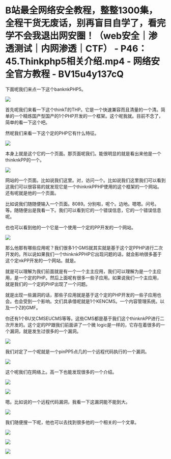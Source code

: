 # B站最全网络安全教程，整整1300集，全程干货无废话，别再盲目自学了，看完学不会我退出网安圈！（web安全｜渗透测试｜内网渗透｜CTF） - P46：45.Thinkphp5相关介绍.mp4 - 网络安全官方教程 - BV15u4y137cQ

下面呢我们来点一下这个banknkPHP5。

![](img/d7cf30105df5e17de6f469ae909b3d9c_1.png)

首先呢我们来看一下这个thinkT的THP。它是一个快速兼容而且清量的一个清。简单的一个精炼国产型国产的1个PHP开发的一个框架。这个呢我就。目前不念了，简单的看一下这个吧。

然呢我们来看一下这个定的PHP它有什么特征。

![](img/d7cf30105df5e17de6f469ae909b3d9c_3.png)

本身上就是这个它的一个页面。那页面呢我们。能很明显的就是看出来他是一个thinknkPP的一个。

![](img/d7cf30105df5e17de6f469ae909b3d9c_5.png)

网站的一个页面。比如说我们这里。对，访问一个。比如说我们这里我们可以看到这我们可以很容易的就发现它是一个thinknkPPHP使用的这个框架的一个网站。还有呢就是他的一个页面。

比如说我们随随便输入一个页面。8089。分别啦，呢个。边地。嗯嗯。问号。等。随随便出是我看一下。我们可以看到它的一个错误信息，它的一个错误信息呢。

也也可以看到他的一个它是一个使用一个定的PP开发的一个网站。

![](img/d7cf30105df5e17de6f469ae909b3d9c_7.png)

那么他那有哪些应用呢？我们很多1个GMS就其实就是基于这个定PPHP进行二次开发的。所以说如果我们一个thinknkPPHP它出现问题的话，就会影响很多基于这个定nkPP开发的一个网站。就是。

就是可以理解为我们前面就是有一个一个主主应用，我们可以理解为是一个主应用，是一个定的PHP。然后上面呢有很多一些子应用。如果说我们一个主应用，就是我们的一个定的PHP出现了一个问题。

就是出现一些漏洞的话，那些子应用就是基于这个定的PHP开发的一些子应用也会。也会受到一个影响。文们具承借呢就是1个KENCMS。一个内容管理系统。以及一个Z的GMF。

你还有1个BU叉CMSEUCMS等等。这些CMS都是基于我们这个thinknkPP进行二次开发的。这个定的PP跟我们前面讲了一个微 logic是一样的，它存在着很多的一个漏洞，就是发生过很多的一个漏洞。



![](img/d7cf30105df5e17de6f469ae909b3d9c_9.png)

我们对定了一个呢就是一个pinPP5点几的一个远程代码执行的一个漏洞。

![](img/d7cf30105df5e17de6f469ae909b3d9c_11.png)

这个呢我们在网络上。高一下也能发现很多的一个介绍。

![](img/d7cf30105df5e17de6f469ae909b3d9c_13.png)

![](img/d7cf30105df5e17de6f469ae909b3d9c_14.png)

嗯。比如说的一个远程代码漏洞，我看一下这漏洞能不能到大。

![](img/d7cf30105df5e17de6f469ae909b3d9c_16.png)

我们随便搜一下呢，他也可以去找到很多他的一个相关的一个文章。

![](img/d7cf30105df5e17de6f469ae909b3d9c_18.png)

![](img/d7cf30105df5e17de6f469ae909b3d9c_19.png)

![](img/d7cf30105df5e17de6f469ae909b3d9c_20.png)